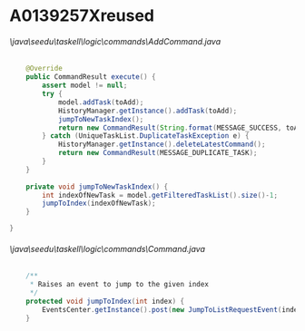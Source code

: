 # A0139257Xreused
###### \java\seedu\taskell\logic\commands\AddCommand.java
``` java
    @Override
    public CommandResult execute() {
        assert model != null;
        try {
            model.addTask(toAdd);
            HistoryManager.getInstance().addTask(toAdd);
            jumpToNewTaskIndex();
            return new CommandResult(String.format(MESSAGE_SUCCESS, toAdd));
        } catch (UniqueTaskList.DuplicateTaskException e) {
            HistoryManager.getInstance().deleteLatestCommand();
            return new CommandResult(MESSAGE_DUPLICATE_TASK);
        }
    }
    
    private void jumpToNewTaskIndex() {
        int indexOfNewTask = model.getFilteredTaskList().size()-1;
        jumpToIndex(indexOfNewTask);
    }

}
```
###### \java\seedu\taskell\logic\commands\Command.java
``` java
    /**
     * Raises an event to jump to the given index
     */
    protected void jumpToIndex(int index) {
        EventsCenter.getInstance().post(new JumpToListRequestEvent(index));
    }
```
